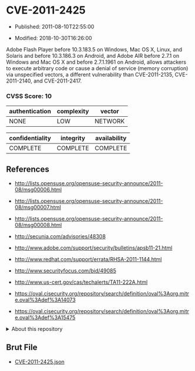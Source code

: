 # CVE-2011-2425

- Published: 2011-08-10T22:55:00

- Modified: 2018-10-30T16:26:00

Adobe Flash Player before 10.3.183.5 on Windows, Mac OS X, Linux, and Solaris and before 10.3.186.3 on Android, and Adobe AIR before 2.7.1 on Windows and Mac OS X and before 2.7.1.1961 on Android, allows attackers to execute arbitrary code or cause a denial of service (memory corruption) via unspecified vectors, a different vulnerability than CVE-2011-2135, CVE-2011-2140, and CVE-2011-2417.

### CVSS Score: **10**

| authentication | complexity | vector |
| --- | --- | --- |
| NONE | LOW | NETWORK |

| confidentiality | integrity | availability |
| --- | --- | --- |
| COMPLETE | COMPLETE | COMPLETE |

## References

* http://lists.opensuse.org/opensuse-security-announce/2011-08/msg00006.html

* http://lists.opensuse.org/opensuse-security-announce/2011-08/msg00007.html

* http://lists.opensuse.org/opensuse-security-announce/2011-08/msg00008.html

* http://secunia.com/advisories/48308

* http://www.adobe.com/support/security/bulletins/apsb11-21.html

* http://www.redhat.com/support/errata/RHSA-2011-1144.html

* http://www.securityfocus.com/bid/49085

* http://www.us-cert.gov/cas/techalerts/TA11-222A.html

* https://oval.cisecurity.org/repository/search/definition/oval%3Aorg.mitre.oval%3Adef%3A14073

* https://oval.cisecurity.org/repository/search/definition/oval%3Aorg.mitre.oval%3Adef%3A15475

<details>
<summary>About this repository</summary> 

  This repository is part of the project [Live Hack CVE](https://github.com/Live-Hack-CVE). Main website can be found [www.live-hack.org](https://www.live-hack.org) 
  
  Made by [Sn0wAlice](https://github.com/Sn0wAlice) for the people that care about security and need to have a feed of the latest CVEs. Hope you enjoy it, don't forget to star the repo and follow me on [Twitter](https://twitter.com/Sn0wAlice) and [Github](https://github.com/Sn0wAlice). And that is my [personnal website](https://www.alice-snow.me/)

  - [Home Page](https://github.com/Live-Hack-CVE)
  - [Framework](https://github.com/Live-Hack-CVE/cve-framework)
  - [CVE database](https://github.com/Live-Hack-CVE/full_database)
  - [Changelog](https://github.com/Live-Hack-CVE/Changelog)
</details>

## Brut File

* [CVE-2011-2425.json](https://raw.githubusercontent.com/Live-Hack-CVE/full_database/main/cves/2011/CVE-2011-2425.json)

